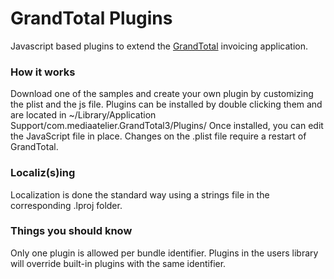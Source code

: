 # GrandTotal Plugins
Javascript based plugins to extend the [GrandTotal](https://www.mediaatelier.com/GrandTotal6) invoicing application.
### How it works
Download one of the samples and create your own plugin by customizing the plist and the js file.
Plugins can be installed by double clicking them and are located in ~/Library/Application Support/com.mediaatelier.GrandTotal3/Plugins/
Once installed, you can edit the JavaScript file in place. Changes on the .plist file require a restart of GrandTotal.
### Localiz(s)ing
Localization is done the standard way using a strings file in the corresponding .lproj folder.
### Things you should know
Only one plugin is allowed per bundle identifier. Plugins in the users library will override built-in plugins with the same identifier.


